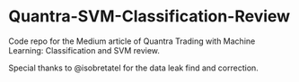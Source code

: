 # Quantra-SVM-Classification-Review

Code repo for the Medium article of Quantra Trading with Machine Learning: Classification and SVM review.

Special thanks to @isobretatel for the data leak find and correction.


